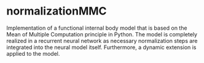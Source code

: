# normalizationMMC
Implementation of a functional internal body model that is based on the Mean of Multiple Computation principle in Python. The model is completely realized in a recurrent neural network as necessary normalization steps are integrated into the neural model itself. Furthermore, a dynamic extension is applied to the model.
